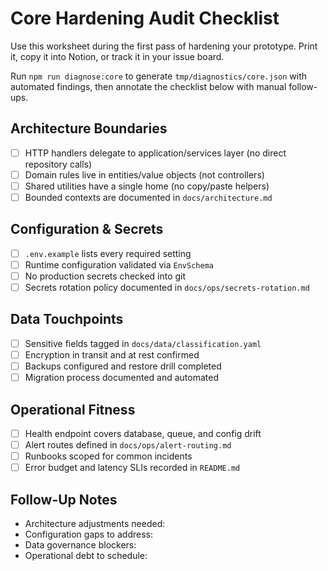 # Core Hardening Audit Checklist

Use this worksheet during the first pass of hardening your prototype. Print it, copy it into Notion, or track it in your issue board.

Run `npm run diagnose:core` to generate `tmp/diagnostics/core.json` with automated findings, then annotate the checklist below with manual follow-ups.

## Architecture Boundaries

- [ ] HTTP handlers delegate to application/services layer (no direct repository calls)
- [ ] Domain rules live in entities/value objects (not controllers)
- [ ] Shared utilities have a single home (no copy/paste helpers)
- [ ] Bounded contexts are documented in `docs/architecture.md`

## Configuration & Secrets

- [ ] `.env.example` lists every required setting
- [ ] Runtime configuration validated via `EnvSchema`
- [ ] No production secrets checked into git
- [ ] Secrets rotation policy documented in `docs/ops/secrets-rotation.md`

## Data Touchpoints

- [ ] Sensitive fields tagged in `docs/data/classification.yaml`
- [ ] Encryption in transit and at rest confirmed
- [ ] Backups configured and restore drill completed
- [ ] Migration process documented and automated

## Operational Fitness

- [ ] Health endpoint covers database, queue, and config drift
- [ ] Alert routes defined in `docs/ops/alert-routing.md`
- [ ] Runbooks scoped for common incidents
- [ ] Error budget and latency SLIs recorded in `README.md`

## Follow-Up Notes

- Architecture adjustments needed:
- Configuration gaps to address:
- Data governance blockers:
- Operational debt to schedule:
